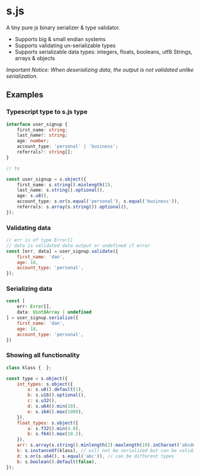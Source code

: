 # s.js
A tiny pure js binary serializer & type validator.
- Supports big & small endian systems
- Supports validating un-serializable types
- Supports serializable data types: integers, floats, booleans, utf8 Strings, arrays & objects

_Important Notice: When deserializing data, the output is not validated unlike serialization._


## Examples

### Typescript type to s.js type
```ts
interface user_signup {
    first_name: string;
    last_name?: string;
    age: number;
    account_type: 'personal' | 'business';
    referrals?: string[];
}

// to 

const user_signup = s.object({
    first_name: s.string().minlength(2),
    last_name: s.string().optional(),
    age: s.u8(),
    account_type: s.or(s.equal('personal'), s.equal('business')),
    referrals: s.array(s.string()).optional(),
});
```

### Validating data
```js
// err is of type Error[]
// data is validated data output or undefined if error
const [err, data] = user_signup.validate({
    first_name: 'dan',
    age: 18,
    account_type: 'personal',
});
```

### Serializing data
```js
const [
    err: Error[], 
    data: Uint8Array | undefined
] = user_signup.serialize({
    first_name: 'dan',
    age: 18,
    account_type: 'personal',
})
```

### Showing all functionality
```js
class klass {  };

const type = s.object({
    int_types: s.object({
        a: s.u8().default(1),
        b: s.u16().optional(),
        c: s.u32(),
        d: s.u64().min(10),
        e: s.i64().max(1000),
    }),
    float_types: s.object({
        a: s.f32().min(4.0),
        b: s.f64().max(10.2),
    }),
    arr: s.array(s.string().minlength(2).maxlength(10).inCharset('abcdef')),
    k: s.instanceOf(klass), // will not be serialized but can be validated
    d: s.or(s.u64(), s.equal('abc')), // can be different types
    b: s.boolean().default(false),
});
```
